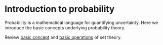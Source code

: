 # Introduction to probability

Probability is a mathematical language for quantifying uncertainty. Here we introduce the basic concepts underlying probability theory.

Review [basic concept](//content/set-theory/0001-basic-concepts/README.md) and [basic operations](//content/set-theory/0002-basic-operations/README.md) of set theory.

